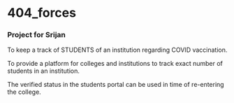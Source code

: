 # 404_forces

<h3>Project for Srijan</h3>


To keep a track of STUDENTS of an institution regarding COVID vaccination.

To provide a platform for colleges and institutions to track exact number of students in an institution.

The verified status in the students portal can be used in time of re-entering the college.

